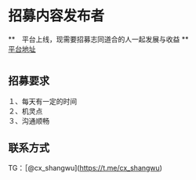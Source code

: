# 招募内容发布者
**　平台上线，现需要招募志同道合的人一起发展与收益 **<br/>
[平台地址](https://chaxiang.pro)
#
## 招募要求
１、每天有一定的时间<br/>
２、机灵点<br/>
３、沟通顺畅<br/>

## 联系方式
TG：［@cx_shangwu](https://t.me/cx_shangwu)

